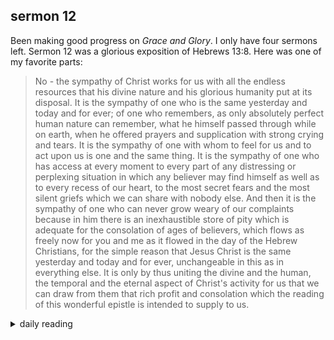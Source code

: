 ## sermon 12

Been making good progress on *Grace and Glory*. I only have four sermons left. Sermon 12 was a glorious exposition of Hebrews 13:8. Here was one of my favorite parts:

> No - the sympathy of Christ works for us with all the endless resources that his divine nature and his glorious humanity put at its disposal. It is the sympathy of one who is the same yesterday and today and for ever; of one who remembers, as only absolutely perfect human nature can remember, what he himself passed through while on earth, when he offered prayers and supplication with strong crying and tears. It is the sympathy of one with whom to feel for us and to act upon us is one and the same thing. It is the sympathy of one who has access at every moment to every part of any distressing or perplexing situation in which any believer may find himself as well as to every recess of our heart, to the most secret fears and the most silent griefs which we can share with nobody else. And then it is the sympathy of one who can never grow weary of our complaints because in him there is an inexhaustible store of pity which is adequate for the consolation of ages of believers, which flows as freely now for you and me as it flowed in the day of the Hebrew Christians, for the simple reason that Jesus Christ is the same yesterday and today and for ever, unchangeable in this as in everything else. It is only by thus uniting the divine and the human, the temporal and the eternal aspect of Christ's activity for us that we can draw from them that rich profit and consolation which the reading of this wonderful epistle is intended to supply to us.

<details markdown="1">
<summary>daily reading</summary>

| {{ page.date | date: "%B %-d, %Y" }} |
| :-------------: |
| [Gen. 8; Matt. 8; Ezra 8; Acts 8]({% link _Bible/Bible-year-2.md %}) |
| [WLC 101-106]({% link _wlc/wlc-month-1.md %}) |
| [The Chalcedonian Definition](https://thewestminsterstandard.org/the-chalcedonian-creed/) |

</details>